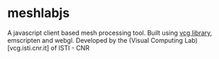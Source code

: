 meshlabjs
=========

A javascript client based mesh processing tool. Built using [vcg library](http://vcg.sf.net), emscripten and webgl. Developed by the (Visual Computing Lab)[vcg.isti.cnr.it] of ISTI - CNR
